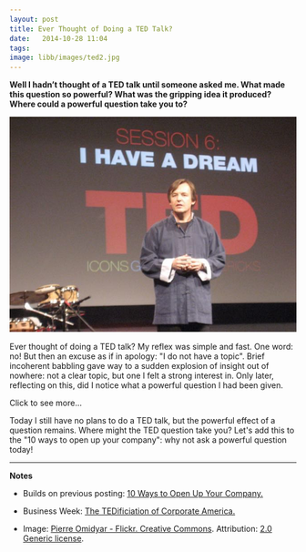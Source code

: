 ```yaml
---
layout: post
title: Ever Thought of Doing a TED Talk? 
date:   2014-10-28 11:04
tags: 
image: libb/images/ted2.jpg
---
```


**Well I hadn’t thought of a TED talk until someone asked me. What made this question so powerful? What was the gripping idea it produced? Where could a powerful question take you to?**

![](/libb/images/ted2.jpg)

Ever thought of doing a TED talk? My reflex was simple and fast. One word: no! But then an excuse as if in apology: "I do not have a topic". Brief incoherent babbling gave way to a sudden explosion of insight out of nowhere: not a clear topic, but one I felt a strong interest in.  Only later, reflecting on this, did I notice what a powerful question I had been given. 

<div id="restOfArticle" style="display:none">
The idea it produced remains gripping. In coming weeks I started to write it down, and it began to connect some disparate thoughts I had been stuck and grappling with. Since then the idea has continued to burn in me and is being covered here and there in Jot. <br><br>

What was the idea? Let's call it “hidden supply chain”. It conjures up those invisible strands connecting each of us to others in our past, present and future. The strands represent what feeds, or poisons and kills a person's contribution. This simple idea under-pins work I have been doing for decades, and from this I can summarise: "my work is about creating enabling environments". <br><br>

Here in Jot we are starting to explore whether the most "open" workplace may also be the most "enabling", and how we can create "feed forward" effects that can release magnificent things (like the Olympic Games, teamwork, or creativity in art, design or music) that occasionally occur in the world.<br><br>

But parking the idea itself for a moment, what made the question so powerful? <br><br>

<ul>
<li>Where and when it was asked. This part is easy, being factual. Briefly we were meeting in central London in August while I was resting from work.</li>
<li>How it was asked. This part is also easy. The question conveyed interest, care, generosity, respect. Importasntly it also challenged my own assumption that I might not have a topic or the skill to give an interesting talk. </li>
<li>Why it was asked. I can only speculate on this. Both of us had the time that morning. It brought us closer with something meaningful to discuss.</li> 
<li>What was the impact? The impact was to lift me out of my frown, up form the forest onto the mountain. It felt like a gift reminding me of my purpose and direction. </li> 
</ul><br>

Asking a question is something leaders do, to nourish the others around them, build trust and encourage greater, more creative contributions.

</div>
<a onclick="showMoreOrLess(this,'restOfArticle');">Click to see more...</a>

Today I still have no plans to do a TED talk, but the powerful effect of a question remains. Where might the TED question take you? Let's add this to the "10 ways to open up your company": why not ask a powerful question today!

__________________
<b>Notes</b>

* Builds on previous posting: <a href="http://pageconsulting.co.uk/2014/09/23/10-ways.html" target="_blank"> 10 Ways to Open Up Your Company. </a>

* Business Week: <a href="http://www.businessweek.com/articles/2014-01-02/ted-talks-customized-for-corporate-america" target="_blank"> The TEDificiation of Corporate America. </a>

* Image: <a href="https://www.flickr.com/photos/pmo" target="_blank"> Pierre Omidyar - Flickr. </a> <a href="http://en.wikipedia.org/wiki/en:Creative_Commons" target="_blank"> Creative Commons</a>. Attribution: <a href="http://creativecommons.org/licenses/by/2.0/deed.en" target="_blank">2.0 Generic license</a>.
